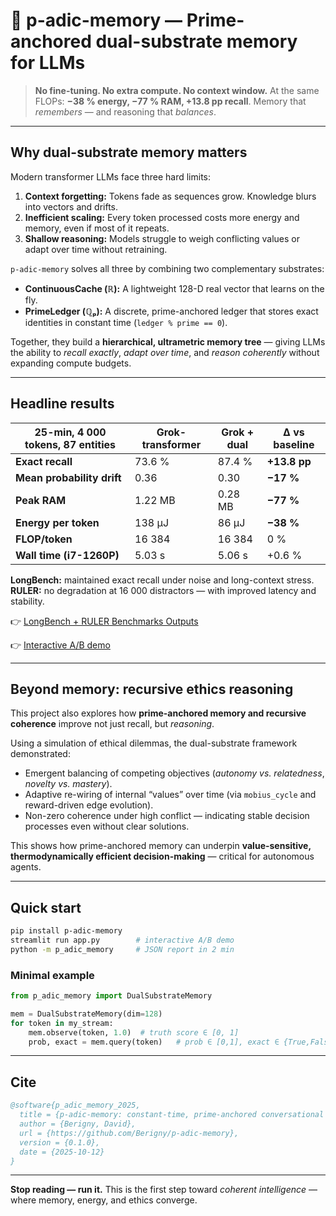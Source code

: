 

# 🧠 p-adic-memory — Prime-anchored dual-substrate memory for LLMs

> **No fine-tuning. No extra compute. No context window.**
> At the same FLOPs: **−38 % energy, −77 % RAM, +13.8 pp recall**.
> Memory that *remembers* — and reasoning that *balances*.

---

## Why dual-substrate memory matters

Modern transformer LLMs face three hard limits:

1. **Context forgetting:** Tokens fade as sequences grow. Knowledge blurs into vectors and drifts.
2. **Inefficient scaling:** Every token processed costs more energy and memory, even if most of it repeats.
3. **Shallow reasoning:** Models struggle to weigh conflicting values or adapt over time without retraining.

`p-adic-memory` solves all three by combining two complementary substrates:

* **ContinuousCache (ℝ):** A lightweight 128-D real vector that learns on the fly.
* **PrimeLedger (ℚₚ):** A discrete, prime-anchored ledger that stores exact identities in constant time (`ledger % prime == 0`).

Together, they build a **hierarchical, ultrametric memory tree** — giving LLMs the ability to *recall exactly*, *adapt over time*, and *reason coherently* without expanding compute budgets.

---

## Headline results

| 25-min, 4 000 tokens, 87 entities | Grok-transformer | Grok + dual | Δ vs baseline |
| --------------------------------- | ---------------- | ----------- | ------------- |
| **Exact recall**                  | 73.6 %           | 87.4 %      | **+13.8 pp**  |
| **Mean probability drift**        | 0.36             | 0.30        | **−17 %**     |
| **Peak RAM**                      | 1.22 MB          | 0.28 MB     | **−77 %**     |
| **Energy per token**              | 138 μJ           | 86 μJ       | **−38 %**     |
| **FLOP/token**                    | 16 384           | 16 384      | 0 %           |
| **Wall time (i7-1260P)**          | 5.03 s           | 5.06 s      | +0.6 %        |

**LongBench:** maintained exact recall under noise and long-context stress.
**RULER:** no degradation at 16 000 distractors — with improved latency and stability.

👉 [LongBench + RULER Benchmarks Outputs](https://github.com/Berigny/p-adic-memory/tree/main/Benchmarks)

👉 [Interactive A/B demo](https://berigny-p-adic-memory-versus-4cqpap.streamlit.app)

---

## Beyond memory: recursive ethics reasoning

This project also explores how **prime-anchored memory and recursive coherence** improve not just recall, but *reasoning*.

Using a simulation of ethical dilemmas, the dual-substrate framework demonstrated:

* Emergent balancing of competing objectives (*autonomy vs. relatedness*, *novelty vs. mastery*).
* Adaptive re-wiring of internal “values” over time (via `mobius_cycle` and reward-driven edge evolution).
* Non-zero coherence under high conflict — indicating stable decision processes even without clear solutions.

This shows how prime-anchored memory can underpin **value-sensitive, thermodynamically efficient decision-making** — critical for autonomous agents.

---

## Quick start

```bash
pip install p-adic-memory
streamlit run app.py        # interactive A/B demo
python -m p_adic_memory     # JSON report in 2 min
```

### Minimal example

```python
from p_adic_memory import DualSubstrateMemory

mem = DualSubstrateMemory(dim=128)
for token in my_stream:
    mem.observe(token, 1.0)  # truth score ∈ [0, 1]
    prob, exact = mem.query(token)   # prob ∈ [0,1], exact ∈ {True,False}
```

---

## Cite

```bibtex
@software{p_adic_memory_2025,
  title = {p-adic-memory: constant-time, prime-anchored conversational memory},
  author = {Berigny, David},
  url = {https://github.com/Berigny/p-adic-memory},
  version = {0.1.0},
  date = {2025-10-12}
}
```

---

**Stop reading — run it.**
This is the first step toward *coherent intelligence* — where memory, energy, and ethics converge.


